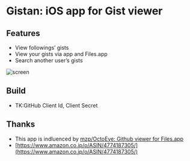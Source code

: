 # Gistan: iOS app for Gist viewer

## Features
- View followings’ gists
- View your gists via app and Files.app
- Search another user’s gists

![screen](https://user-images.githubusercontent.com/8636660/32131220-60d7a4d6-bbe3-11e7-9a73-426c88e72b6e.png)

## Build

- TK:GitHub Client Id, Client Secret  

## 

## Thanks

- This app is indluenced by [mzp/OctoEye: Github viewer for Files\.app](https://github.com/mzp/OctoEye)
- [https://www.amazon.co.jp/o/ASIN/4774187305/](https://www.amazon.co.jp/o/ASIN/4774187305/)
